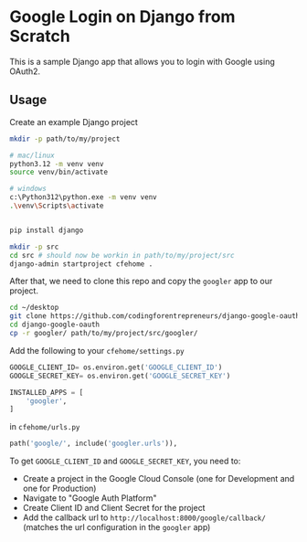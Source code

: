 # Google Login on Django from Scratch

This is a sample Django app that allows you to login with Google using OAuth2.

## Usage


Create an example Django project

```bash
mkdir -p path/to/my/project

# mac/linux
python3.12 -m venv venv
source venv/bin/activate

# windows
c:\Python312\python.exe -m venv venv
.\venv\Scripts\activate


pip install django

mkdir -p src
cd src # should now be workin in path/to/my/project/src
django-admin startproject cfehome .
```

After that, we need to clone this repo and copy the `googler` app to our project.


```bash
cd ~/desktop
git clone https://github.com/codingforentrepreneurs/django-google-oauth
cd django-google-oauth
cp -r googler/ path/to/my/project/src/googler/
```


Add the following to your `cfehome/settings.py`

```python
GOOGLE_CLIENT_ID= os.environ.get('GOOGLE_CLIENT_ID')
GOOGLE_SECRET_KEY= os.environ.get('GOOGLE_SECRET_KEY')

INSTALLED_APPS = [
    'googler',
]
```

in `cfehome/urls.py`

```python
path('google/', include('googler.urls')),
```

To get `GOOGLE_CLIENT_ID` and `GOOGLE_SECRET_KEY`, you need to:

- Create a project in the Google Cloud Console (one for Development and one for Production)
- Navigate to "Google Auth Platform"
- Create Client ID and Client Secret for the project
- Add the callback url to `http://localhost:8000/google/callback/` (matches the url configuration in the `googler` app)


